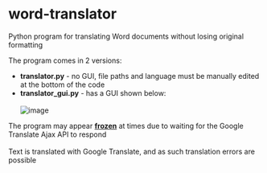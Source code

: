 # word-translator
Python program for translating Word documents without losing original formatting

The program comes in 2 versions:<br>
- **translator.py** - no GUI, file paths and language must be manually edited at the bottom of the code<br>
- **translator_gui.py** - has a GUI shown below:<br><br>
![image](https://github.com/user-attachments/assets/110f8e78-1e1a-43a8-a567-1b2801e93004)

The program may appear <ins>__frozen__</ins> at times due to waiting for the Google Translate Ajax API to respond<br><br>
Text is translated with Google Translate, and as such translation errors are possible
